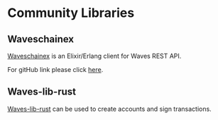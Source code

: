 # Community Libraries

## Waveschainex

[Waveschainex](https://hex.pm/packages/waveschainex) is an Elixir/Erlang client for Waves REST API.

For gitHub link please click [here](https://github.com/metachaos-systems/waveschainex).

## Waves-lib-rust

[Waves-lib-rust](https://github.com/waves-rust/waves-lib-rust) can be used to create accounts and sign transactions.
